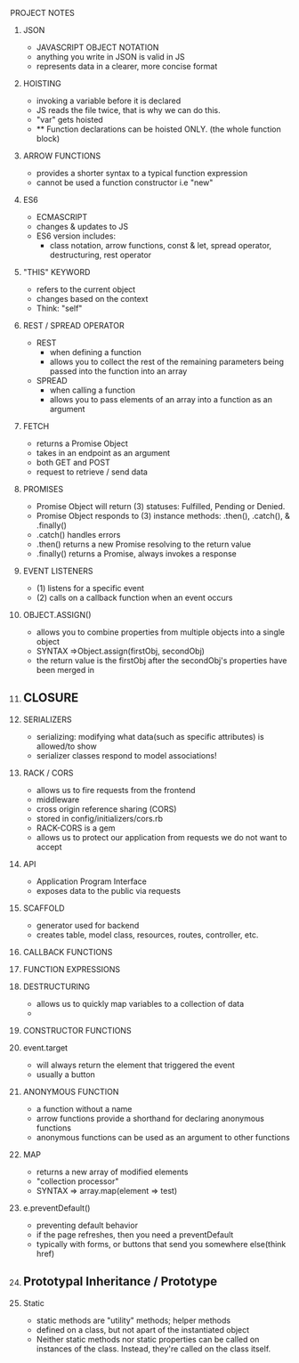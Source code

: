 PROJECT NOTES
1. JSON
    -  JAVASCRIPT OBJECT NOTATION
    - anything you write in JSON is valid in JS
    - represents data in a clearer, more concise format
2. HOISTING
    - invoking a variable before it is declared
    - JS reads the file twice, that is why we can do this. 
    - "var" gets hoisted
    - ** Function declarations can be hoisted ONLY. (the whole function block)
3. ARROW FUNCTIONS
    - provides a shorter syntax to a typical function expression
    - cannot be used a function constructor i.e "new"
4. ES6
     - ECMASCRIPT
     - changes & updates to JS
     - ES6 version includes:
        - class notation, arrow functions, const & let, spread operator, destructuring, rest operator
5. "THIS" KEYWORD
    - refers to the current object
    - changes based on the context
    - Think: "self"
6. REST / SPREAD OPERATOR
    - REST
        - when defining a function
        - allows you to collect the rest of the remaining parameters being passed into the function into an array
    - SPREAD
        - when calling a function
        - allows you to pass elements of an array into a function as an argument
7. FETCH
    - returns a Promise Object
    - takes in an endpoint as an argument
    - both GET and POST
    - request to retrieve / send data
8. PROMISES
    - Promise Object will return (3) statuses: Fulfilled, Pending or Denied.
    - Promise Object responds to (3) instance methods: .then(), .catch(), & .finally()
    - .catch() handles errors
    - .then() returns a new Promise resolving to the return value
    - .finally() returns a Promise, always invokes a response
9. EVENT LISTENERS
    - (1) listens for a specific event
    - (2) calls on a callback function when an event occurs
10. OBJECT.ASSIGN()
    - allows you to combine properties from multiple objects into a single object
    - SYNTAX =>Object.assign(firstObj, secondObj)
    - the return value is the firstObj after the secondObj's properties have been merged in
11. CLOSURE
    -
12. SERIALIZERS
     - serializing: modifying what data(such as specific attributes) is allowed/to show
     - serializer classes respond to model associations!
13. RACK / CORS
    - allows us to fire requests from the frontend
    - middleware
    - cross origin reference sharing (CORS)
    - stored in config/initializers/cors.rb
    - RACK-CORS is a gem
    - allows us to protect our application from requests we do not want to accept
14. API
     - Application Program Interface
     - exposes data to the public via requests
15. SCAFFOLD
     - generator used for backend
     - creates table, model class, resources, routes, controller, etc.
16. CALLBACK FUNCTIONS

17. FUNCTION EXPRESSIONS

18. DESTRUCTURING
    - allows us to quickly map variables to a collection of data
    - 
19. CONSTRUCTOR FUNCTIONS


20. event.target
    - will always return the element that triggered the event
    - usually a button 
21. ANONYMOUS FUNCTION
    - a function without a name 
    - arrow functions provide a shorthand for declaring anonymous functions
    - anonymous functions can be used as an argument to other functions
22. MAP
    - returns a new array of modified elements
    - "collection processor"
    - SYNTAX =>  array.map(element => test)
23. e.preventDefault()
    - preventing default behavior
    - if the page refreshes, then you need a preventDefault
    - typically with forms, or buttons that send you somewhere else(think href)
24. Prototypal Inheritance / Prototype
    - 
25. Static
    - static methods are "utility" methods; helper methods
    - defined on a class, but not apart of the instantiated object
    - Neither static methods nor static properties can be called on instances of the class. Instead, they're called on the class itself.
